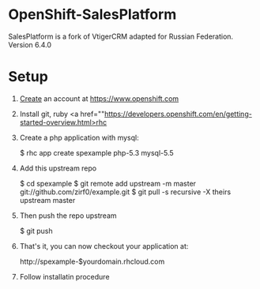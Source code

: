 # OpenShift-SalesPlatform


SalesPlatform is a fork of VtigerCRM adapted for Russian Federation. Version 6.4.0
# Setup


1) <a href="https://www.openshift.com/app/account/new">Create</a> an account at https://www.openshift.com
2) Install git, ruby <a href=""https://developers.openshift.com/en/getting-started-overview.html>rhc</a> 
3) Create a php application with mysql:

    $ rhc app create spexample php-5.3 mysql-5.5 

4) Add this upstream repo

    $ cd spexample
    $ git remote add upstream -m master git://github.com/zirf0/example.git
    $ git pull -s recursive -X theirs upstream master

5) Then push the repo upstream

    $ git push

6) That's it, you can now checkout your application at:

    http://spexample-$yourdomain.rhcloud.com

7) Follow installatin procedure
